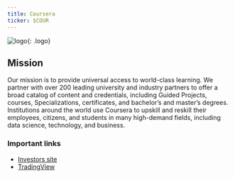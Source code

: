 ```yaml
---
title: Coursera
ticker: $COUR
---
```

![logo](https://upload.wikimedia.org/wikipedia/commons/2/21/Coursera-logo_500x500.svg){: .logo}

## Mission

Our mission is to provide universal access to world-class learning. We partner with over 200 leading university and industry partners to offer a broad catalog of content and credentials, including Guided Projects, courses, Specializations, certificates, and bachelor’s and master’s degrees. Institutions around the world use Coursera to upskill and reskill their employees, citizens, and students in many high-demand fields, including data science, technology, and business.

### Important links
- [Investors site](https://investor.coursera.com/overview/default.aspx)
- [TradingView](https://www.tradingview.com/chart/?symbol=COUR)

